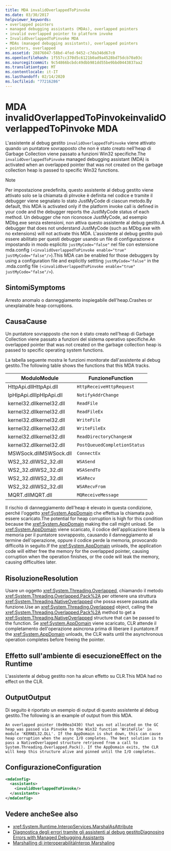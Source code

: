 ```yaml
---
title: MDA invalidOverlappedToPinvoke
ms.date: 03/30/2017
helpviewer_keywords:
- overlapped pointers
- managed debugging assistants (MDAs), overlapped pointers
- invalid overlapped pointer to platform invoke
- InvalidOverlappedToPinvoke MDA
- MDAs (managed debugging assistants), overlapped pointers
- pointers, overlapped
ms.assetid: 28876047-58bd-4fed-9452-c7da346d67c0
ms.openlocfilehash: 1f557cc370d5c6121b0ad9a4528bd75dcb70a93c
ms.sourcegitcommit: 9c54866bcbdc49dbb981dd55be9bbd0443837aa2
ms.translationtype: MT
ms.contentlocale: it-IT
ms.lasthandoff: 02/14/2020
ms.locfileid: "77216286"
---
```

# <a name="invalidoverlappedtopinvoke-mda"></a><span data-ttu-id="ed2ee-102">MDA invalidOverlappedToPinvoke</span><span class="sxs-lookup"><span data-stu-id="ed2ee-102">invalidOverlappedToPinvoke MDA</span></span>
<span data-ttu-id="ed2ee-103">L'assistente al debug gestito `invalidOverlappedToPinvoke` viene attivato quando un puntatore sovrapposto che non è stato creato nell'heap di Garbage Collection viene passato a funzioni Win32 specifiche.</span><span class="sxs-lookup"><span data-stu-id="ed2ee-103">The `invalidOverlappedToPinvoke` managed debugging assistant (MDA) is activated when an overlapped pointer that was not created on the garbage collection heap is passed to specific Win32 functions.</span></span>  
  
> [!NOTE]
> <span data-ttu-id="ed2ee-104">Per impostazione predefinita, questo assistente al debug gestito viene attivato solo se la chiamata di pInvoke è definita nel codice e tramite il debugger viene segnalato lo stato JustMyCode di ciascun metodo.</span><span class="sxs-lookup"><span data-stu-id="ed2ee-104">By default, this MDA is activated only if the platform invoke call is defined in your code and the debugger reports the JustMyCode status of each method.</span></span> <span data-ttu-id="ed2ee-105">Un debugger che non riconosce JustMyCode, ad esempio MDbg.exe senza estensioni, non attiva questo assistente al debug gestito.</span><span class="sxs-lookup"><span data-stu-id="ed2ee-105">A debugger that does not understand JustMyCode (such as MDbg.exe with no extensions) will not activate this MDA.</span></span> <span data-ttu-id="ed2ee-106">L'assistente al debug gestito può essere abilitato per questi debugger usando un file di configurazione e impostando in modo esplicito `justMyCode="false"` nel file con estensione mda.config `(<invalidOverlappedToPinvoke enable="true" justMyCode="false"/>`).</span><span class="sxs-lookup"><span data-stu-id="ed2ee-106">This MDA can be enabled for those debuggers by using a configuration file and explicitly settting `justMyCode="false"` in the .mda.config file `(<invalidOverlappedToPinvoke enable="true" justMyCode="false"/>`).</span></span>  
  
## <a name="symptoms"></a><span data-ttu-id="ed2ee-107">Sintomi</span><span class="sxs-lookup"><span data-stu-id="ed2ee-107">Symptoms</span></span>  
 <span data-ttu-id="ed2ee-108">Arresto anomalo o danneggiamento inspiegabile dell'heap.</span><span class="sxs-lookup"><span data-stu-id="ed2ee-108">Crashes or unexplainable heap corruptions.</span></span>  
  
## <a name="cause"></a><span data-ttu-id="ed2ee-109">Causa</span><span class="sxs-lookup"><span data-stu-id="ed2ee-109">Cause</span></span>  
 <span data-ttu-id="ed2ee-110">Un puntatore sovrapposto che non è stato creato nell'heap di Garbage Collection viene passato a funzioni del sistema operativo specifiche.</span><span class="sxs-lookup"><span data-stu-id="ed2ee-110">An overlapped pointer that was not created on the garbage collection heap is passed to specific operating system functions.</span></span>  
  
 <span data-ttu-id="ed2ee-111">La tabella seguente mostra le funzioni monitorate dall'assistente al debug gestito.</span><span class="sxs-lookup"><span data-stu-id="ed2ee-111">The following table shows the functions that this MDA tracks.</span></span>  
  
|<span data-ttu-id="ed2ee-112">Modulo</span><span class="sxs-lookup"><span data-stu-id="ed2ee-112">Module</span></span>|<span data-ttu-id="ed2ee-113">Funzione</span><span class="sxs-lookup"><span data-stu-id="ed2ee-113">Function</span></span>|  
|------------|--------------|  
|<span data-ttu-id="ed2ee-114">HttpApi.dll</span><span class="sxs-lookup"><span data-stu-id="ed2ee-114">HttpApi.dll</span></span>|`HttpReceiveHttpRequest`|  
|<span data-ttu-id="ed2ee-115">IpHlpApi.dll</span><span class="sxs-lookup"><span data-stu-id="ed2ee-115">IpHlpApi.dll</span></span>|`NotifyAddrChange`|  
|<span data-ttu-id="ed2ee-116">kernel32.dll</span><span class="sxs-lookup"><span data-stu-id="ed2ee-116">kernel32.dll</span></span>|`ReadFile`|  
|<span data-ttu-id="ed2ee-117">kernel32.dll</span><span class="sxs-lookup"><span data-stu-id="ed2ee-117">kernel32.dll</span></span>|`ReadFileEx`|  
|<span data-ttu-id="ed2ee-118">kernel32.dll</span><span class="sxs-lookup"><span data-stu-id="ed2ee-118">kernel32.dll</span></span>|`WriteFile`|  
|<span data-ttu-id="ed2ee-119">kernel32.dll</span><span class="sxs-lookup"><span data-stu-id="ed2ee-119">kernel32.dll</span></span>|`WriteFileEx`|  
|<span data-ttu-id="ed2ee-120">kernel32.dll</span><span class="sxs-lookup"><span data-stu-id="ed2ee-120">kernel32.dll</span></span>|`ReadDirectoryChangesW`|  
|<span data-ttu-id="ed2ee-121">kernel32.dll</span><span class="sxs-lookup"><span data-stu-id="ed2ee-121">kernel32.dll</span></span>|`PostQueuedCompletionStatus`|  
|<span data-ttu-id="ed2ee-122">MSWSock.dll</span><span class="sxs-lookup"><span data-stu-id="ed2ee-122">MSWSock.dll</span></span>|`ConnectEx`|  
|<span data-ttu-id="ed2ee-123">WS2_32.dll</span><span class="sxs-lookup"><span data-stu-id="ed2ee-123">WS2_32.dll</span></span>|`WSASend`|  
|<span data-ttu-id="ed2ee-124">WS2_32.dll</span><span class="sxs-lookup"><span data-stu-id="ed2ee-124">WS2_32.dll</span></span>|`WSASendTo`|  
|<span data-ttu-id="ed2ee-125">WS2_32.dll</span><span class="sxs-lookup"><span data-stu-id="ed2ee-125">WS2_32.dll</span></span>|`WSARecv`|  
|<span data-ttu-id="ed2ee-126">WS2_32.dll</span><span class="sxs-lookup"><span data-stu-id="ed2ee-126">WS2_32.dll</span></span>|`WSARecvFrom`|  
|<span data-ttu-id="ed2ee-127">MQRT.dll</span><span class="sxs-lookup"><span data-stu-id="ed2ee-127">MQRT.dll</span></span>|`MQReceiveMessage`|  
  
 <span data-ttu-id="ed2ee-128">Il rischio di danneggiamento dell'heap è elevato in questa condizione, perché l'oggetto <xref:System.AppDomain> che effettua la chiamata può essere scaricato.</span><span class="sxs-lookup"><span data-stu-id="ed2ee-128">The potential for heap corruption is high for this condition because the <xref:System.AppDomain> making the call might unload.</span></span> <span data-ttu-id="ed2ee-129">Se <xref:System.AppDomain> viene scaricato, il codice dell'applicazione libera la memoria per il puntatore sovrapposto, causando il danneggiamento al termine dell'operazione, oppure il codice perde la memoria, provocando difficoltà in seguito.</span><span class="sxs-lookup"><span data-stu-id="ed2ee-129">If the <xref:System.AppDomain> unloads, the application code will either free the memory for the overlapped pointer, causing corruption when the operation finishes, or the code will leak the memory, causing difficulties later.</span></span>  
  
## <a name="resolution"></a><span data-ttu-id="ed2ee-130">Risoluzione</span><span class="sxs-lookup"><span data-stu-id="ed2ee-130">Resolution</span></span>  
 <span data-ttu-id="ed2ee-131">Usare un oggetto <xref:System.Threading.Overlapped>, chiamando il metodo <xref:System.Threading.Overlapped.Pack%2A> per ottenere una struttura <xref:System.Threading.NativeOverlapped> che possa essere passata alla funzione.</span><span class="sxs-lookup"><span data-stu-id="ed2ee-131">Use an <xref:System.Threading.Overlapped> object, calling the <xref:System.Threading.Overlapped.Pack%2A> method to get a <xref:System.Threading.NativeOverlapped> structure that can be passed to the function.</span></span> <span data-ttu-id="ed2ee-132">Se <xref:System.AppDomain> viene scaricato, CLR attende il completamento dell'operazione asincrona prima di liberare il puntatore.</span><span class="sxs-lookup"><span data-stu-id="ed2ee-132">If the <xref:System.AppDomain> unloads, the CLR waits until the asynchronous operation completes before freeing the pointer.</span></span>  
  
## <a name="effect-on-the-runtime"></a><span data-ttu-id="ed2ee-133">Effetto sull'ambiente di esecuzione</span><span class="sxs-lookup"><span data-stu-id="ed2ee-133">Effect on the Runtime</span></span>  
 <span data-ttu-id="ed2ee-134">L'assistente al debug gestito non ha alcun effetto su CLR.</span><span class="sxs-lookup"><span data-stu-id="ed2ee-134">This MDA had no effect on the CLR.</span></span>  
  
## <a name="output"></a><span data-ttu-id="ed2ee-135">Output</span><span class="sxs-lookup"><span data-stu-id="ed2ee-135">Output</span></span>  
 <span data-ttu-id="ed2ee-136">Di seguito è riportato un esempio di output di questo assistente al debug gestito.</span><span class="sxs-lookup"><span data-stu-id="ed2ee-136">The following is an example of output from this MDA.</span></span>  
  
 `An overlapped pointer (0x00ea3430) that was not allocated on the GC heap was passed via Pinvoke to the Win32 function 'WriteFile' in module 'KERNEL32.DLL'. If the AppDomain is shut down, this can cause heap corruption when the async I/O completes. The best solution is to pass a NativeOverlapped structure retrieved from a call to System.Threading.Overlapped.Pack(). If the AppDomain exits, the CLR will keep this structure alive and pinned until the I/O completes.`  
  
## <a name="configuration"></a><span data-ttu-id="ed2ee-137">Configurazione</span><span class="sxs-lookup"><span data-stu-id="ed2ee-137">Configuration</span></span>  
  
```xml  
<mdaConfig>  
  <assistants>  
    <invalidOverlappedToPinvoke/>  
  </assistants>  
</mdaConfig>  
```  
  
## <a name="see-also"></a><span data-ttu-id="ed2ee-138">Vedere anche</span><span class="sxs-lookup"><span data-stu-id="ed2ee-138">See also</span></span>

- <xref:System.Runtime.InteropServices.MarshalAsAttribute>
- [<span data-ttu-id="ed2ee-139">Diagnostica degli errori tramite gli assistenti al debug gestito</span><span class="sxs-lookup"><span data-stu-id="ed2ee-139">Diagnosing Errors with Managed Debugging Assistants</span></span>](diagnosing-errors-with-managed-debugging-assistants.md)
- [<span data-ttu-id="ed2ee-140">Marshalling di interoperabilità</span><span class="sxs-lookup"><span data-stu-id="ed2ee-140">Interop Marshaling</span></span>](../interop/interop-marshaling.md)
